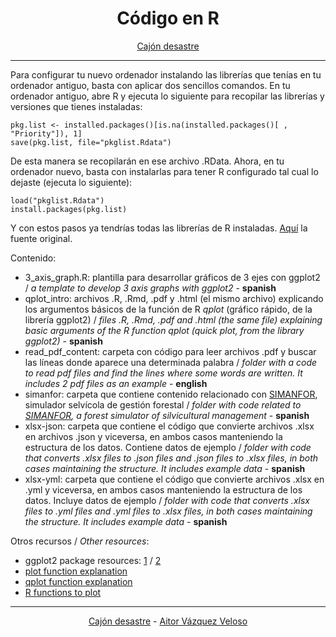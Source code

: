 <center>

# **Código en R**

</center>
<center>

[Cajón desastre](https://github.com/aitorvv96/cajon_desastre)

</center>

---

Para configurar tu nuevo ordenador instalando las librerías que tenías en tu ordenador antiguo, basta con aplicar dos sencillos comandos. En tu ordenador antiguo, abre R y ejecuta lo siguiente para recopilar las librerías y versiones que tienes instaladas:
```
pkg.list <- installed.packages()[is.na(installed.packages()[ , "Priority"]), 1]
save(pkg.list, file="pkglist.Rdata")
```
De esta manera se recopilarán en ese archivo .RData. Ahora, en tu ordenador nuevo, basta con instalarlas para tener R configurado tal cual lo dejaste (ejecuta lo siguiente):
```
load("pkglist.Rdata")
install.packages(pkg.list)
```
Y con estos pasos ya tendrías todas las librerías de R instaladas. [Aquí](https://es.stackoverflow.com/questions/116203/de-que-forma-trasladar-todos-los-paquetes-de-r-de-una-instalaci%C3%B3n-a-otra) la fuente original.


Contenido:
- 3_axis_graph.R: plantilla para desarrollar gráficos de 3 ejes con ggplot2 / *a template to develop 3 axis graphs with ggplot2* - **spanish**
- qplot_intro: archivos .R, .Rmd, .pdf y .html (el mismo archivo) explicando los argumentos básicos de la función de R *qplot* (gráfico rápido, de la librería ggplot2) / *files .R, .Rmd, .pdf and .html (the same file) explaining basic arguments of the R function qplot (quick plot, from the library ggplot2)* - **spanish**
- read_pdf_content: carpeta con código para leer archivos .pdf y buscar las líneas donde aparece una determinada palabra / *folder with a code to read pdf files and find the lines where some words are written. It includes 2 pdf files as an example* - **english**
- simanfor: carpeta que contiene contenido relacionado con [SIMANFOR](https://www.simanfor.es/), simulador selvícola de gestión forestal / *folder with code related to [SIMANFOR](https://www.simanfor.es/), a forest simulator of silvicultural management* - **spanish**
- xlsx-json: carpeta que contiene el código que convierte archivos .xlsx en archivos .json y viceversa, en ambos casos manteniendo la estructura de los datos. Contiene datos de ejemplo / *folder with code that converts .xlsx files to .json files and .json files to .xlsx files, in both cases maintaining the structure. It includes example data* - **spanish**
- xlsx-yml: carpeta que contiene el código que convierte archivos .xlsx en .yml y viceversa, en ambos casos manteniendo la estructura de los datos. Incluye datos de ejemplo / *folder with code that converts .xlsx files to .yml files and .yml files to .xlsx files, in both cases maintaining the structure. It includes example data* - **spanish**
  
Otros recursos / *Other resources*:
- ggplot2 package resources: [1](https://cran.r-project.org/web/packages/ggplot2/index.html) / [2](https://ggplot2-book.org/)
- [plot function explanation](https://www.rdocumentation.org/packages/graphics/versions/3.6.2/topics/plot)
- [qplot function explanation](https://github.com/aitorvv96/graficos_con_R)
- [R functions to plot](https://www.rdocumentation.org/search?q=plot)


---
<center>

[Cajón desastre](https://github.com/aitorvv96/cajon_desastre) - [Aitor Vázquez Veloso](https://www.linkedin.com/in/aitorvazquezveloso)

</center>

